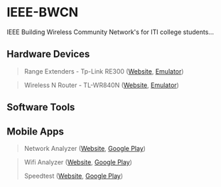 # IEEE-BWCN
IEEE Building Wireless Community Network's for ITI college students...

## Hardware Devices

> Range Extenders - Tp-Link RE300 ([Website](https://www.tp-link.com/in/home-networking/range-extender/re200/), [Emulator](https://emulator.tp-link.com/re300/index.html))

> Wireless N Router - TL-WR840N ([Website](https://www.tp-link.com/in/home-networking/wifi-router/tl-wr840n/), [Emulator](https://emulator.tp-link.com/Emulator_TL-WR840NV6_EU/index.htm))

## Software Tools

## Mobile Apps

> Network Analyzer ([Website](https://technet.net/netanalyzer), [Google Play](https://play.google.com/store/apps/details?id=net.techet.netanalyzerlite.an))

> Wifi Analyzer ([Website](https://www.wifianalyzer.info/), [Google Play](https://play.google.com/store/apps/details?id=cz.webprovider.wifianalyzer))
>
> Speedtest ([Website](https://www.speedtest.net/), [Google Play](https://play.google.com/store/search?q=speedtest&c=apps))

